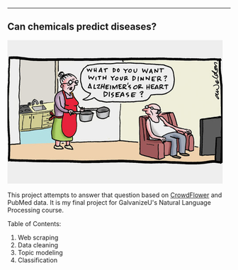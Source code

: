 ---
Can chemicals predict diseases?
----

![GitHub Logo](/../images/README_image.jpg)

This project attempts to answer that question based on [CrowdFlower](https://www.crowdflower.com/data-for-everyone/) and PubMed data. It is my final project for GalvanizeU's Natural Language Processing course.

Table of Contents:

1. Web scraping
2. Data cleaning 
3. Topic modeling
4. Classification
